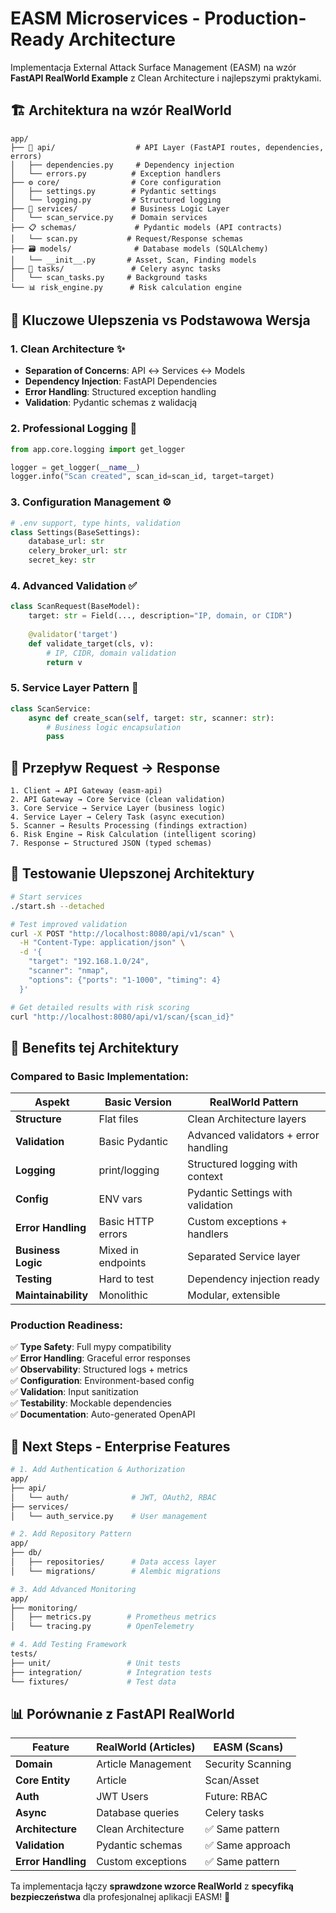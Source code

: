 # EASM Microservices - Production-Ready Architecture

Implementacja External Attack Surface Management (EASM) na wzór **FastAPI RealWorld Example** z Clean Architecture i najlepszymi praktykami.

## 🏗️ **Architektura na wzór RealWorld**

```
app/
├── 🎯 api/                  # API Layer (FastAPI routes, dependencies, errors)
│   ├── dependencies.py     # Dependency injection
│   └── errors.py          # Exception handlers
├── ⚙️ core/                # Core configuration
│   ├── settings.py        # Pydantic settings
│   └── logging.py         # Structured logging
├── 🧠 services/            # Business Logic Layer
│   └── scan_service.py    # Domain services
├── 📋 schemas/             # Pydantic models (API contracts)
│   └── scan.py           # Request/Response schemas
├── 🗃️ models/              # Database models (SQLAlchemy)
│   └── __init__.py       # Asset, Scan, Finding models
├── 🔧 tasks/               # Celery async tasks
│   └── scan_tasks.py     # Background tasks
└── 📊 risk_engine.py      # Risk calculation engine
```

## 🚀 **Kluczowe Ulepszenia vs Podstawowa Wersja**

### **1. Clean Architecture** ✨
- **Separation of Concerns**: API ↔ Services ↔ Models
- **Dependency Injection**: FastAPI Dependencies
- **Error Handling**: Structured exception handling
- **Validation**: Pydantic schemas z walidacją

### **2. Professional Logging** 📝
```python
from app.core.logging import get_logger

logger = get_logger(__name__)
logger.info("Scan created", scan_id=scan_id, target=target)
```

### **3. Configuration Management** ⚙️
```python
# .env support, type hints, validation
class Settings(BaseSettings):
    database_url: str
    celery_broker_url: str
    secret_key: str
```

### **4. Advanced Validation** ✅
```python
class ScanRequest(BaseModel):
    target: str = Field(..., description="IP, domain, or CIDR")
    
    @validator('target')
    def validate_target(cls, v):
        # IP, CIDR, domain validation
        return v
```

### **5. Service Layer Pattern** 🎯
```python
class ScanService:
    async def create_scan(self, target: str, scanner: str):
        # Business logic encapsulation
        pass
```

## 🔄 **Przepływ Request → Response**

```
1. Client → API Gateway (easm-api)
2. API Gateway → Core Service (clean validation)
3. Core Service → Service Layer (business logic)
4. Service Layer → Celery Task (async execution)
5. Scanner → Results Processing (findings extraction)
6. Risk Engine → Risk Calculation (intelligent scoring)
7. Response ← Structured JSON (typed schemas)
```

## 🧪 **Testowanie Ulepszonej Architektury**

```bash
# Start services
./start.sh --detached

# Test improved validation
curl -X POST "http://localhost:8080/api/v1/scan" \
  -H "Content-Type: application/json" \
  -d '{
    "target": "192.168.1.0/24",
    "scanner": "nmap",
    "options": {"ports": "1-1000", "timing": 4}
  }'

# Get detailed results with risk scoring
curl "http://localhost:8080/api/v1/scan/{scan_id}"
```

## 🎯 **Benefits tej Architektury**

### **Compared to Basic Implementation:**

| Aspekt | Basic Version | RealWorld Pattern |
|--------|---------------|-------------------|
| **Structure** | Flat files | Clean Architecture layers |
| **Validation** | Basic Pydantic | Advanced validators + error handling |
| **Logging** | print/logging | Structured logging with context |
| **Config** | ENV vars | Pydantic Settings with validation |
| **Error Handling** | Basic HTTP errors | Custom exceptions + handlers |
| **Business Logic** | Mixed in endpoints | Separated Service layer |
| **Testing** | Hard to test | Dependency injection ready |
| **Maintainability** | Monolithic | Modular, extensible |

### **Production Readiness:**
✅ **Type Safety**: Full mypy compatibility  
✅ **Error Handling**: Graceful error responses  
✅ **Observability**: Structured logs + metrics  
✅ **Configuration**: Environment-based config  
✅ **Validation**: Input sanitization  
✅ **Testability**: Mockable dependencies  
✅ **Documentation**: Auto-generated OpenAPI  

## 🔮 **Next Steps - Enterprise Features**

```bash
# 1. Add Authentication & Authorization
app/
├── api/
│   └── auth/              # JWT, OAuth2, RBAC
├── services/
│   └── auth_service.py    # User management

# 2. Add Repository Pattern
app/
├── db/
│   ├── repositories/      # Data access layer
│   └── migrations/        # Alembic migrations

# 3. Add Advanced Monitoring
app/
├── monitoring/
│   ├── metrics.py        # Prometheus metrics
│   └── tracing.py        # OpenTelemetry

# 4. Add Testing Framework
tests/
├── unit/                 # Unit tests
├── integration/          # Integration tests
└── fixtures/             # Test data
```

## 📊 **Porównanie z FastAPI RealWorld**

| Feature | RealWorld (Articles) | EASM (Scans) |
|---------|---------------------|--------------|
| **Domain** | Article Management | Security Scanning |
| **Core Entity** | Article | Scan/Asset |
| **Auth** | JWT Users | Future: RBAC |
| **Async** | Database queries | Celery tasks |
| **Architecture** | Clean Architecture | ✅ Same pattern |
| **Validation** | Pydantic schemas | ✅ Same approach |
| **Error Handling** | Custom exceptions | ✅ Same pattern |

Ta implementacja łączy **sprawdzone wzorce RealWorld** z **specyfiką bezpieczeństwa** dla profesjonalnej aplikacji EASM! 🎯
